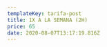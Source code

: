 ```yaml
---
templateKey: tarifa-post
title: 1X A LA SEMANA (2H)
price: 65
date: 2020-08-07T13:17:19.816Z
---
```

